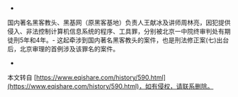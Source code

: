 -
 国内著名黑客教头、黑基网（原黑客基地）负责人王献冰及讲师周林亮，因犯提供侵入、非法控制计算机信息系统的程序、工具罪，分别被北京一中院终审判处有期徒刑5年和4年。-
 这起牵涉到国内著名黑客教头的案件，也是刑法修正案(七)出台后，北京审理的首例涉及该罪名的案件。

-

本文转自 [https://www.eqishare.com/history/590.html](https://www.eqishare.com/history/590.html)，如有侵权，请联系删除。